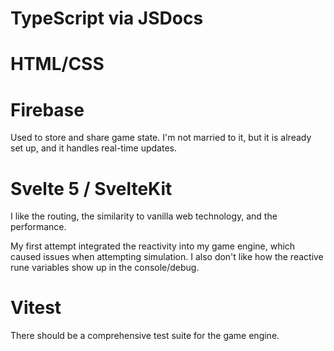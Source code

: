 
# TypeScript via JSDocs

# HTML/CSS

# Firebase

Used to store and share game state. I'm not married to it, but it is already set up, and it handles real-time updates.

# Svelte 5 / SvelteKit

I like the routing, the similarity to vanilla web technology, and the performance.

My first attempt integrated the reactivity into my game engine, which caused issues when attempting simulation. I also don't like how the reactive rune variables show up in the console/debug.

# Vitest

There should be a comprehensive test suite for the game engine.